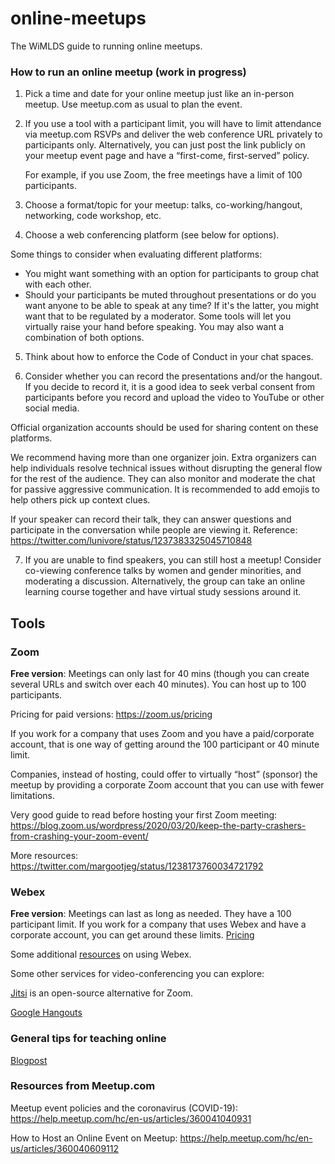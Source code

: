 # online-meetups
The WiMLDS guide to running online meetups.

### How to run an online meetup (work in progress)
1. Pick a time and date for your online meetup just like an in-person meetup. Use meetup.com as usual to plan the event.

2. If you use a tool with a participant limit, you will have to limit attendance via meetup.com RSVPs and deliver the web conference URL privately to participants only. Alternatively, you can just post the link publicly on your meetup event page and have a “first-come, first-served” policy.

   For example, if you use Zoom, the free meetings have a limit of 100 participants.    

3. Choose a format/topic for your meetup: talks, co-working/hangout, networking, code workshop, etc.

4. Choose a web conferencing platform (see below for options).

  Some things to consider when evaluating different platforms:

  - You might want something with an option for participants to group chat with each other.
  - Should your participants be muted throughout presentations or do you want anyone to be able to speak at any time?
  If it's the latter, you might want that to be regulated by a moderator. Some tools will let you virtually raise your hand before speaking. You may also want a combination of both options.

5. Think about how to enforce the Code of Conduct in your chat spaces.

6. Consider whether you can record the presentations and/or the hangout.
If you decide to record it, it is a good idea to seek verbal consent from participants before you record and upload the video to YouTube or other social media.

Official organization accounts should be used for sharing content on these platforms.  

  We recommend having more than one organizer join. Extra organizers can help individuals resolve technical issues without disrupting the general flow for the rest of the audience. They can also monitor and moderate the chat for passive aggressive communication. It is recommended to add emojis to help others pick up context clues.

  If your speaker can record their talk, they can answer questions and participate in the conversation while people are viewing it. Reference: https://twitter.com/lunivore/status/1237383325045710848

7. If you are unable to find speakers, you can still host a meetup! Consider co-viewing conference talks by women and gender minorities, and moderating a discussion. Alternatively, the group can take an online learning course together and
have virtual study sessions around it.


## Tools

### Zoom

**Free version**:  Meetings can only last for 40 mins (though you can create several URLs and switch over each 40 minutes).  You can host up to 100 participants.

Pricing for paid versions: https://zoom.us/pricing

If you work for a company that uses Zoom and you have a paid/corporate account, that is one way of getting around the 100 participant or 40 minute limit.

Companies, instead of hosting, could offer to virtually “host” (sponsor) the meetup by providing a corporate Zoom account that you can use with fewer limitations.

Very good guide to read before hosting your first Zoom meeting: https://blog.zoom.us/wordpress/2020/03/20/keep-the-party-crashers-from-crashing-your-zoom-event/

More resources: https://twitter.com/margootjeg/status/1238173760034721792

### Webex

**Free version**: Meetings can last as long as needed. They have a 100 participant limit.
If you work for a company that uses Webex and have a corporate account, you can get around these limits.
[Pricing](https://www.webex.com/pricing/index.html)

Some additional [resources](https://twitter.com/andrewheiss/status/1238165644941680641) on using Webex.

Some other services for video-conferencing you can explore:

[Jitsi](https://meet.jit.si) is an open-source alternative for Zoom.

[Google Hangouts](hangouts.google.com)


### General tips for teaching online

[Blogpost](https://boristats.netlify.com/2020/03/12/2020-03-12-teaching-covid19/)


### Resources from Meetup.com

Meetup event policies and the coronavirus (COVID-19): https://help.meetup.com/hc/en-us/articles/360041040931

How to Host an Online Event on Meetup: https://help.meetup.com/hc/en-us/articles/360040609112
